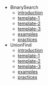 - BinarySearch
    - [introduction](BinarySearch/01-introduction.md)
    - [template-1](BinarySearch/02-template-1.md)
    - [template-2](BinarySearch/03-template-2.md)
    - [template-3](BinarySearch/04-template-3.md)
    - [examples](BinarySearch/05-examples.md)
    - [practices](BinarySearch/06-practices.md)
- UnionFind
    - [introduction](UnionFind/01-introduction.md)
    - [template-1](UnionFind/02-template-1.md)
    - [template-2](UnionFind/03-template-2.md)
    - [template-3](UnionFind/04-template-3.md)
    - [examples](UnionFind/05-examples.md)
    - [practices](UnionFind/06-practices.md)
